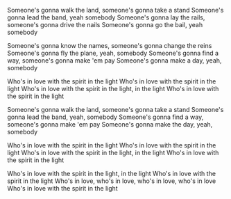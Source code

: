 Someone's gonna walk the land, someone's gonna take a stand
Someone's gonna lead the band, yeah somebody
Someone's gonna lay the rails, someone's gonna drive the nails
Someone's gonna go the bail, yeah somebody

Someone's gonna know the names, someone's gonna change the reins
Someone's gonna fly the plane, yeah, somebody
Someone's gonna find a way, someone's gonna make 'em pay
Someone's gonna make a day, yeah, somebody

Who's in love with the spirit in the light
Who's in love with the spirit in the light
Who's in love with the spirit in the light, in the light
Who's in love with the spirit in the light

Someone's gonna walk the land, someone's gonna take a stand
Someone's gonna lead the band, yeah, somebody
Someone's gonna find a way, someone's gonna make 'em pay
Someone's gonna make the day, yeah, somebody

Who's in love with the spirit in the light
Who's in love with the spirit in the light
Who's in love with the spirit in the light, in the light
Who's in love with the spirit in the light

Who's in love with the spirit in the light, in the light
Who's in love with the spirit in the light
Who's in love, who's in love, who's in love, who's in love
Who's in love with the spirit in the light
